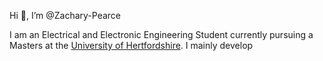Hi 👋, I’m @Zachary-Pearce

I am an Electrical and Electronic Engineering Student currently pursuing a Masters at the [University of Hertfordshire](https://www.herts.ac.uk/). I mainly develop 

<!---
Zachary-Pearce/Zachary-Pearce is a ✨ special ✨ repository because its `README.md` (this file) appears on your GitHub profile.
You can click the Preview link to take a look at your changes.
--->
